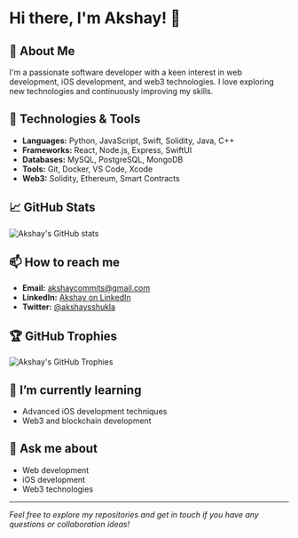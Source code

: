 # Hi there, I'm Akshay! 👋

## 🚀 About Me
I'm a passionate software developer with a keen interest in web development, iOS development, and web3 technologies. I love exploring new technologies and continuously improving my skills.

## 🔧 Technologies & Tools
- **Languages:** Python, JavaScript, Swift, Solidity, Java, C++
- **Frameworks:** React, Node.js, Express, SwiftUI
- **Databases:** MySQL, PostgreSQL, MongoDB
- **Tools:** Git, Docker, VS Code, Xcode
- **Web3:** Solidity, Ethereum, Smart Contracts

## 📈 GitHub Stats
![Akshay's GitHub stats](https://github-readme-stats.vercel.app/api?username=AkshayS734&show_icons=true&theme=radical)

## 📫 How to reach me
- **Email:** [akshaycommits@gmail.com](mailto:akshaycommits@gmail.com)
- **LinkedIn:** [Akshay on LinkedIn](https://www.linkedin.com/in/akshaysshukla/)
- **Twitter:** [@akshaysshukla](https://twitter.com/akshaysshukla)



## 🏆 GitHub Trophies
![Akshay's GitHub Trophies](https://github-profile-trophy.vercel.app/?username=AkshayS734&theme=radical)

## 🌱 I’m currently learning
- Advanced iOS development techniques
- Web3 and blockchain development

## 💬 Ask me about
- Web development
- iOS development
- Web3 technologies

---

*Feel free to explore my repositories and get in touch if you have any questions or collaboration ideas!*
